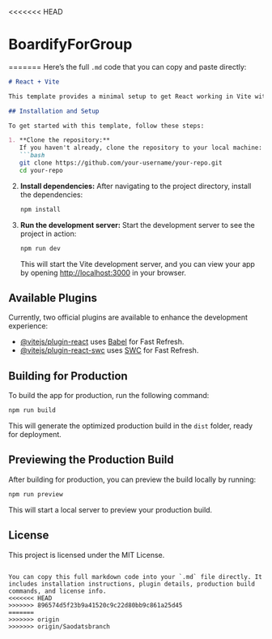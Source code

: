 <<<<<<< HEAD
# BoardifyForGroup
=======
Here’s the full `.md` code that you can copy and paste directly:

```markdown
# React + Vite

This template provides a minimal setup to get React working in Vite with HMR (Hot Module Replacement) and some ESLint rules.

## Installation and Setup

To get started with this template, follow these steps:

1. **Clone the repository:**
   If you haven't already, clone the repository to your local machine:
   ```bash
   git clone https://github.com/your-username/your-repo.git
   cd your-repo
   ```

2. **Install dependencies:**
   After navigating to the project directory, install the dependencies:
   ```bash
   npm install
   ```

3. **Run the development server:**
   Start the development server to see the project in action:
   ```bash
   npm run dev
   ```

   This will start the Vite development server, and you can view your app by opening [http://localhost:3000](http://localhost:3000) in your browser.

## Available Plugins

Currently, two official plugins are available to enhance the development experience:

- [@vitejs/plugin-react](https://github.com/vitejs/vite-plugin-react/blob/main/packages/plugin-react/README.md) uses [Babel](https://babeljs.io/) for Fast Refresh.
- [@vitejs/plugin-react-swc](https://github.com/vitejs/vite-plugin-react-swc) uses [SWC](https://swc.rs/) for Fast Refresh.

## Building for Production

To build the app for production, run the following command:

```bash
npm run build
```

This will generate the optimized production build in the `dist` folder, ready for deployment.

## Previewing the Production Build

After building for production, you can preview the build locally by running:

```bash
npm run preview
```

This will start a local server to preview your production build.

## License

This project is licensed under the MIT License.
```

You can copy this full markdown code into your `.md` file directly. It includes installation instructions, plugin details, production build commands, and license info.
<<<<<<< HEAD
>>>>>>> 896574d5f23b9a41520c9c22d80bb9c861a25d45
=======
>>>>>>> origin
>>>>>>> origin/Saodatsbranch
